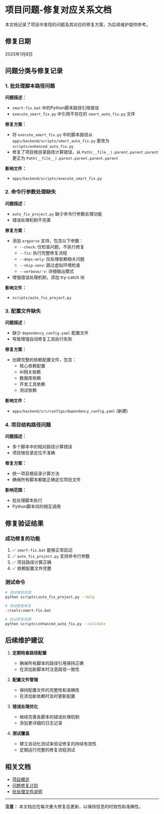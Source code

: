 # 项目问题-修复对应关系文档

本文档记录了项目中发现的问题及其对应的修复方案，为后续维护提供参考。

## 修复日期
2025年1月8日

## 问题分类与修复记录

### 1. 批处理脚本路径问题

**问题描述：**
- `smart-fix.bat` 中的Python脚本路径引用错误
- `execute_smart_fix.py` 中引用不存在的 `smart_auto_fix.py` 文件

**修复方案：**
- 将 `execute_smart_fix.py` 中的脚本路径从 `apps/backend/scripts/smart_auto_fix.py` 更改为 `scripts/enhanced_auto_fix.py`
- 修复了项目根目录路径计算错误，从 `Path(__file__).parent.parent.parent` 更正为 `Path(__file__).parent.parent.parent.parent`

**影响文件：**
- `apps/backend/scripts/execute_smart_fix.py`

### 2. 命令行参数处理缺失

**问题描述：**
- `auto_fix_project.py` 缺少命令行参数处理功能
- 错误处理机制不完善

**修复方案：**
- 添加 `argparse` 支持，包含以下参数：
  - `--check`: 仅检查问题，不执行修复
  - `--fix`: 执行完整修复流程
  - `--deps-only`: 仅处理依赖相关问题
  - `--skip-venv`: 跳过虚拟环境检查
  - `--verbose/-v`: 详细输出模式
- 增强错误处理机制，添加 try-catch 块

**影响文件：**
- `scripts/auto_fix_project.py`

### 3. 配置文件缺失

**问题描述：**
- 缺少 `dependency_config.yaml` 配置文件
- 导致增强自动修复工具执行失败

**修复方案：**
- 创建完整的依赖配置文件，包含：
  - 核心依赖配置
  - AI相关依赖
  - 数据库依赖
  - 开发工具依赖
  - 测试依赖

**影响文件：**
- `apps/backend/src/configs/dependency_config.yaml` (新建)

### 4. 项目结构路径问题

**问题描述：**
- 多个脚本中的相对路径计算错误
- 项目根目录定位不准确

**修复方案：**
- 统一项目根目录计算方法
- 确保所有脚本都能正确定位项目文件

**影响范围：**
- 批处理脚本执行
- Python脚本间的相互调用

## 修复验证结果

### 成功修复的功能
1. ✅ `smart-fix.bat` 能够正常启动
2. ✅ `auto_fix_project.py` 支持命令行参数
3. ✅ 项目路径计算正确
4. ✅ 依赖配置文件完整

### 测试命令
```bash
# 测试帮助信息
python scripts\auto_fix_project.py --help

# 测试智能修复
.\tools\smart-fix.bat

# 验证修复结果
python scripts\enhanced_auto_fix.py --validate
```

## 后续维护建议

1. **定期检查路径配置**
   - 确保所有脚本的路径引用保持正确
   - 在添加新脚本时注意路径一致性

2. **配置文件管理**
   - 保持配置文件的完整性和准确性
   - 在添加新依赖时及时更新配置

3. **错误处理优化**
   - 继续完善各脚本的错误处理机制
   - 添加更详细的日志记录

4. **测试覆盖**
   - 建立自动化测试来验证修复的持续有效性
   - 定期运行完整的修复流程测试

## 相关文档

- [项目概览](PROJECT_OVERVIEW.md)
- [问题修复计划](PROJECT_ISSUE_FIX_PLAN.md)
- [批处理文件说明](BATCH_FILES_README.md)

---

**注意：** 本文档应在每次重大修复后更新，以保持信息的时效性和准确性。